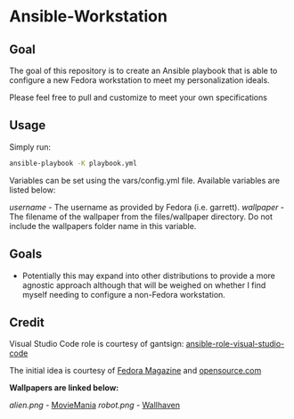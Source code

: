 # Ansible-Workstation

## Goal

The goal of this repository is to create an Ansible playbook that is able to configure a new Fedora workstation to meet my personalization ideals.

Please feel free to pull and customize to meet your own specifications

## Usage

Simply run:

```bash
ansible-playbook -K playbook.yml
```

Variables can be set using the vars/config.yml file. Available variables are listed below:

*username* - The username as provided by Fedora (i.e. garrett).
*wallpaper* - The filename of the wallpaper from the files/wallpaper directory. Do not include the wallpapers folder name in this variable.

## Goals

- Potentially this may expand into other distributions to provide a more agnostic approach although that will be weighed on whether I find myself needing to configure a non-Fedora workstation.

## Credit

Visual Studio Code role is courtesy of gantsign: [ansible-role-visual-studio-code](https://github.com/gantsign/ansible-role-visual-studio-code)

The initial idea is courtesy of [Fedora Magazine](https://fedoramagazine.org/using-ansible-setup-workstation/) and [opensource.com](https://opensource.com/article/18/5/manage-your-workstation-ansible-part-3)

**Wallpapers are linked below:**

*alien.png* - [MovieMania](https://www.moviemania.io/wallpaper/dm2pwp98dd-alien-covenant)
*robot.png* - [Wallhaven](https://alpha.wallhaven.cc/wallpaper/612031)